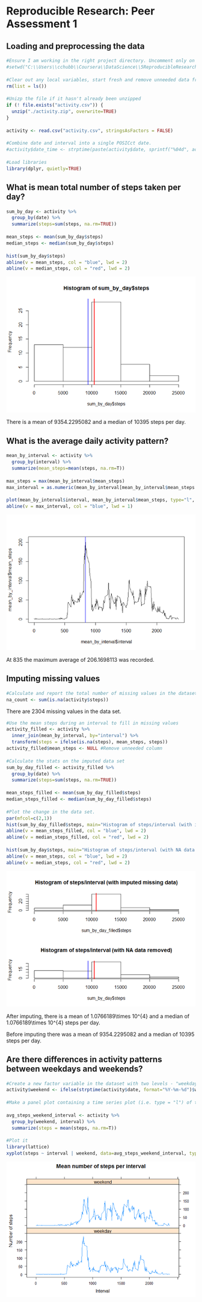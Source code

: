 # Reproducible Research: Peer Assessment 1


## Loading and preprocessing the data

```r
#Ensure I am working in the right project directory. Uncomment only on my own system. Evaluators may need to set this themselves.
#setwd("C:\\Users\\cchubb\\Coursera\\DataScience\\5ReproducibleResearch\\RepData_PeerAssessment1")

#Clear out any local variables, start fresh and remove unneeded data from the global environment
rm(list = ls())

#Unizp the file if it hasn't already been unzipped
if (! file.exists("activity.csv")) {
  unzip("./activity.zip", overwrite=TRUE)
}

activity <- read.csv("activity.csv", stringsAsFactors = FALSE)

#Combine date and interval into a single POSICct date. 
#activity$date_time <- strptime(paste(activity$date, sprintf("%04d", activity$interval)), format="%Y-%m-%d %H%M")

#Load libraries
library(dplyr, quietly=TRUE)
```


## What is mean total number of steps taken per day?

```r
sum_by_day <- activity %>% 
  group_by(date) %>% 
  summarize(steps=sum(steps, na.rm=TRUE))

mean_steps <- mean(sum_by_day$steps)
median_steps <- median(sum_by_day$steps)

hist(sum_by_day$steps)
abline(v = mean_steps, col = "blue", lwd = 2)
abline(v = median_steps, col = "red", lwd = 2)
```

![](PA1_template_files/figure-html/stepsperday-1.png)<!-- -->

There is a mean of 9354.2295082 and a median of 10395 steps per day.


## What is the average daily activity pattern?

```r
mean_by_interval <- activity %>% 
  group_by(interval) %>% 
  summarize(mean_steps=mean(steps, na.rm=T))

max_steps = max(mean_by_interval$mean_steps)
max_interval = as.numeric(mean_by_interval[mean_by_interval$mean_steps == max_steps, "interval"])

plot(mean_by_interval$interval, mean_by_interval$mean_steps, type="l", lwd=1)
abline(v = max_interval, col = "blue", lwd = 1)
```

![](PA1_template_files/figure-html/averagedaily-1.png)<!-- -->

At 835 the maximum average of 206.1698113 was recorded. 

## Imputing missing values

```r
#Calculate and report the total number of missing values in the dataset (i.e. the total number of rows with NAs)
na_count <- sum(is.na(activity$steps))
```

There are 2304 missing values in the data set. 


```r
#Use the mean steps during an interval to fill in missing values 
activity_filled <- activity %>% 
  inner_join(mean_by_interval, by="interval") %>% 
  transform(steps = ifelse(is.na(steps), mean_steps, steps))
activity_filled$mean_steps <- NULL #Remove unneeded column

#Calculate the stats on the imputed data set
sum_by_day_filled <- activity_filled %>% 
  group_by(date) %>% 
  summarize(steps=sum(steps, na.rm=TRUE))

mean_steps_filled <- mean(sum_by_day_filled$steps)
median_steps_filled <- median(sum_by_day_filled$steps)

#Plot the change in the data set.
par(mfcol=c(2,1))
hist(sum_by_day_filled$steps, main="Histogram of steps/interval (with imputed missing data)")
abline(v = mean_steps_filled, col = "blue", lwd = 2)
abline(v = median_steps_filled, col = "red", lwd = 2)

hist(sum_by_day$steps, main="Histogram of steps/interval (with NA data removed)")
abline(v = mean_steps, col = "blue", lwd = 2)
abline(v = median_steps, col = "red", lwd = 2)
```

![](PA1_template_files/figure-html/imputemissingvalues-1.png)<!-- -->

After imputing, there is a mean of 1.0766189\times 10^{4} and a median of 1.0766189\times 10^{4} steps per day.

Before imputing there was a mean of 9354.2295082 and a median of 10395 steps per day.

## Are there differences in activity patterns between weekdays and weekends?

```r
#Create a new factor variable in the dataset with two levels - "weekday" and "weekend" indicating whether a given date is a weekday or weekend day.
activity$weekend <- ifelse(strptime(activity$date, format="%Y-%m-%d")$wday %in% c(0,6), "weekend", "weekday")

#Make a panel plot containing a time series plot (i.e. type = "l") of the 5-minute interval (x-axis) and the average number of steps taken, averaged across all weekday days or weekend days (y-axis). See the README file in the GitHub repository to see an example of what this plot should look like using simulated data.

avg_steps_weekend_interval <- activity %>% 
  group_by(weekend, interval) %>%
  summarize(steps = mean(steps, na.rm=T))

#Plot it
library(lattice)
xyplot(steps ~ interval | weekend, data=avg_steps_weekend_interval, type="l", xlab="Interval", ylab="Number of steps", main="Mean number of steps per interval", layout=c(1,2))
```

![](PA1_template_files/figure-html/daydiff-1.png)<!-- -->









